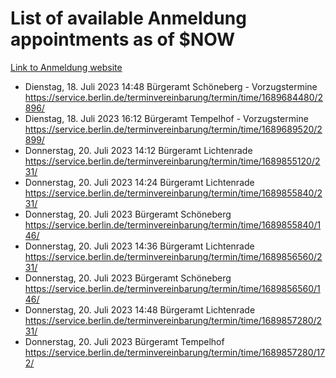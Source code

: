 # List of available Anmeldung appointments as of $NOW
[Link to Anmeldung website](https://service.berlin.de/terminvereinbarung/termin/tag.php?termin=1&anliegen[]=120686&dienstleisterlist=122210,122217,327316,122219,327312,122227,327314,122231,327346,122243,327348,122254,122252,329742,122260,329745,122262,329748,122271,327278,122273,327274,122277,327276,330436,122280,327294,122282,327290,122284,327292,122291,327270,122285,327266,122286,327264,122296,327268,150230,329760,122297,327286,122294,327284,122312,329763,122314,329775,122304,327330,122311,327334,122309,327332,317869,122281,327352,122279,329772,122283,122276,327324,122274,327326,122267,329766,122246,327318,122251,327320,122257,327322,122208,327298,122226,327300&herkunft=http%3A%2F%2Fservice.berlin.de%2Fdienstleistung%2F120686%2F)
- Dienstag, 18. Juli 2023 14:48 Bürgeramt Schöneberg - Vorzugstermine https://service.berlin.de/terminvereinbarung/termin/time/1689684480/2896/
- Dienstag, 18. Juli 2023 16:12 Bürgeramt Tempelhof - Vorzugstermine https://service.berlin.de/terminvereinbarung/termin/time/1689689520/2899/
- Donnerstag, 20. Juli 2023 14:12 Bürgeramt Lichtenrade https://service.berlin.de/terminvereinbarung/termin/time/1689855120/231/
- Donnerstag, 20. Juli 2023 14:24 Bürgeramt Lichtenrade https://service.berlin.de/terminvereinbarung/termin/time/1689855840/231/
- Donnerstag, 20. Juli 2023  Bürgeramt Schöneberg https://service.berlin.de/terminvereinbarung/termin/time/1689855840/146/
- Donnerstag, 20. Juli 2023 14:36 Bürgeramt Lichtenrade https://service.berlin.de/terminvereinbarung/termin/time/1689856560/231/
- Donnerstag, 20. Juli 2023  Bürgeramt Schöneberg https://service.berlin.de/terminvereinbarung/termin/time/1689856560/146/
- Donnerstag, 20. Juli 2023 14:48 Bürgeramt Lichtenrade https://service.berlin.de/terminvereinbarung/termin/time/1689857280/231/
- Donnerstag, 20. Juli 2023  Bürgeramt Tempelhof https://service.berlin.de/terminvereinbarung/termin/time/1689857280/172/
